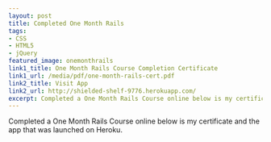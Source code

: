 ```yaml
---
layout: post
title: Completed One Month Rails
tags:
- CSS
- HTML5
- jQuery
featured_image: onemonthrails
link1_title: One Month Rails Course Completion Certificate
link1_url: /media/pdf/one-month-rails-cert.pdf
link2_title: Visit App
link2_url: http://shielded-shelf-9776.herokuapp.com/
excerpt: Completed a One Month Rails Course online below is my certificate and the app that was launched on Heroku
---
```

Completed a One Month Rails Course online below is my certificate and the app that was launched on Heroku.
